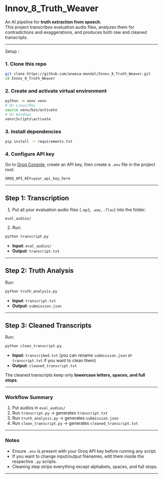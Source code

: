 # Innov_8_Truth_Weaver

An AI pipeline for **truth extraction from speech**.  
This project transcribes evaluation audio files, analyzes them for contradictions and exaggerations, and produces both raw and cleaned transcripts.

---

Setup :

### 1. Clone this repo
```bash
git clone https://github.com/anwesa-mondal/Innov_8_Truth_Weaver.git
cd Innov_8_Truth_Weaver
```

### 2. Create and activate virtual environment
```bash
python -m venv venv
# On Linux/Mac
source venv/bin/activate
# On Windows
venv\Scripts\activate
```

### 3. Install dependencies
```bash
pip install -r requirements.txt
```

### 4. Configure API key
Go to [Groq Console](https://console.groq.com/), create an API key, then create a `.env` file in the project root:

```
GROQ_API_KEY=your_api_key_here
```

---

## Step 1: Transcription

1. Put all your evaluation audio files (`.mp3`, `.wav`, `.flac`) into the folder:

```
eval_audios/
```

2. Run:

```bash
python transcript.py
```

- **Input**: `eval_audios/`  
- **Output**: `transcript.txt`

---

##  Step 2: Truth Analysis

Run:

```bash
python truth_analysis.py
```

- **Input**: `transcript.txt`  
- **Output**: `submission.json`

---

##  Step 3: Cleaned Transcripts

Run:

```bash
python clean_transcript.py
```

- **Input**: `transcribed.txt` (you can rename `submission.json` or `transcript.txt` if you want to clean them)  
- **Output**: `cleaned_transcript.txt`  

The cleaned transcripts keep only **lowercase letters, spaces, and full stops**.

---

### Workflow Summary

1. Put audios in `eval_audios/`
2. Run `transcript.py` → generates `transcript.txt`
3. Run `truth_analysis.py` → generates `submission.json`
4. Run `clean_transcript.py` → generates `cleaned_transcript.txt`

---

### Notes

- Ensure `.env` is present with your Groq API key before running any script.  
- If you want to change input/output filenames, edit them inside the respective `.py` scripts.  
- Cleaning step strips everything except alphabets, spaces, and full stops.  

---
